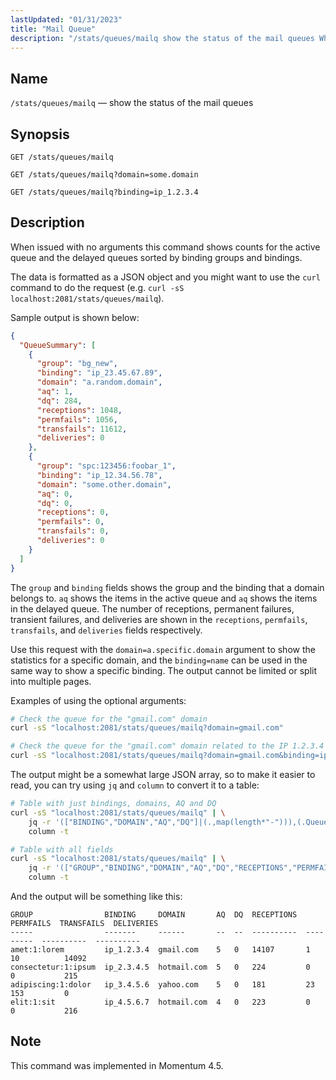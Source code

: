 ```yaml
---
lastUpdated: "01/31/2023"
title: "Mail Queue"
description: "/stats/queues/mailq show the status of the mail queues When issued with no arguments this command shows counts for the active queue and the delayed queues sorted by binding groups and bindings This request shall be done to the port 2081 using any..."
---
```


<a name="http_api_stats.queues_mailq"></a>
## Name

`/stats/queues/mailq` — show the status of the mail queues

## Synopsis

`GET /stats/queues/mailq`

`GET /stats/queues/mailq?domain=some.domain`

`GET /stats/queues/mailq?binding=ip_1.2.3.4`

## Description

When issued with no arguments this command shows counts for the active queue and the delayed queues sorted by binding groups and bindings.

The data is formatted as a JSON object and you might want to use the `curl` command to do the request (e.g. `curl -sS localhost:2081/stats/queues/mailq`).

Sample output is shown below:

```json
{
  "QueueSummary": [
    {
      "group": "bg_new",
      "binding": "ip_23.45.67.89",
      "domain": "a.random.domain",
      "aq": 1,
      "dq": 284,
      "receptions": 1048,
      "permfails": 1056,
      "transfails": 11612,
      "deliveries": 0
    },
    {
      "group": "spc:123456:foobar_1",
      "binding": "ip_12.34.56.78",
      "domain": "some.other.domain",
      "aq": 0,
      "dq": 0,
      "receptions": 0,
      "permfails": 0,
      "transfails": 0,
      "deliveries": 0
    }
  ]
}
```

The `group` and `binding` fields shows the group and the binding that a domain belongs to. `aq` shows the items in the active queue and `aq` shows the items in the delayed queue. The number of receptions, permanent failures, transient failures, and deliveries are shown in the `receptions`, `permfails`, `transfails`, and `deliveries` fields respectively.

Use this request with the `domain=a.specific.domain` argument to show the statistics for a specific domain, and the `binding=name` can be used in the same way to show a specific binding. The output cannot be limited or split into multiple pages.

Examples of using the optional arguments:

```bash
# Check the queue for the "gmail.com" domain
curl -sS "localhost:2081/stats/queues/mailq?domain=gmail.com"

# Check the queue for the "gmail.com" domain related to the IP 1.2.3.4
curl -sS "localhost:2081/stats/queues/mailq?domain=gmail.com&binding=ip_1.2.3.4"
```

The output might be a somewhat large JSON array, so to make it easier to read, you can try using `jq` and `column` to convert it to a table:

```bash
# Table with just bindings, domains, AQ and DQ
curl -sS "localhost:2081/stats/queues/mailq" | \
    jq -r '(["BINDING","DOMAIN","AQ","DQ"]|(.,map(length*"-"))),(.QueueSummary|.[]|[.binding,.domain,.aq,.dq])|@tsv' | \
    column -t

# Table with all fields
curl -sS "localhost:2081/stats/queues/mailq" | \
    jq -r '(["GROUP","BINDING","DOMAIN","AQ","DQ","RECEPTIONS","PERMFAILS","TRANSFAILS","DELIVERIES"]|(.,map(length*"-"))),(.QueueSummary|.[]|[.group,.binding,.domain,.aq,.dq,.receptions,.permfails,.transfails,.deliveries])|@tsv' | \
    column -t
```

And the output will be something like this:

```
GROUP                BINDING     DOMAIN       AQ  DQ  RECEPTIONS  PERMFAILS  TRANSFAILS  DELIVERIES
-----                -------     ------       --  --  ----------  ---------  ----------  ----------
amet:1:lorem         ip_1.2.3.4  gmail.com    5   0   14107       1          10          14092
consectetur:1:ipsum  ip_2.3.4.5  hotmail.com  5   0   224         0          0           215
adipiscing:1:dolor   ip_3.4.5.6  yahoo.com    5   0   181         23         153         0
elit:1:sit           ip_4.5.6.7  hotmail.com  4   0   223         0          0           216
```

## Note

This command was implemented in Momentum 4.5.
